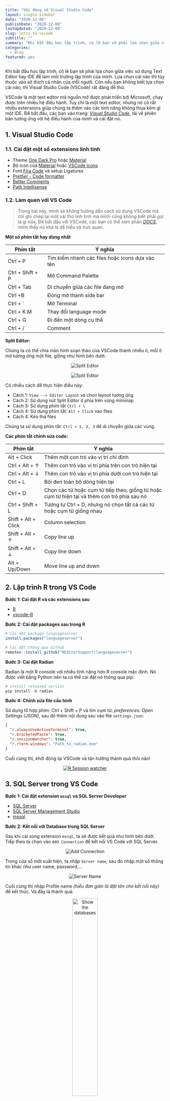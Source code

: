 ```yaml
---
title: "Vài dòng về Visual Studio Code"
layout: single-sidebar
date: "2020-12-08"
publishDate: "2020-12-08"
lastUpdated: "2020-12-08"
slug: intro-to-vscode
subtitle: ""
summary: "Khi bắt đầu học lập trình, có lẽ bạn sẽ phải lựa chọn giữa việc sử dụng Text Editor hay IDE để làm môi trường lập trình của mình. Và nếu bạn không biết lựa chọn..."
categories:
  - Blog
featured: yes
---
```


Khi bắt đầu học lập trình, có lẽ bạn sẽ phải lựa chọn giữa việc sử dụng Text Editor hay IDE để làm môi trường lập trình của mình. Lựa chọn cái nào thì tùy thuộc vào sở thích cá nhân của mỗi người. Còn nếu bạn không biết lựa chọn cái nào, thì Visual Studio Code (VSCode) rất đáng để thử.

VSCode là một text editor mã nguồn mở được phát triển bởi Microsoft, chạy được trên nhiều hệ điều hành. Tuy chỉ là một text editor, nhưng nó có rất nhiều extensions giúp chúng ta thêm vào các tính năng không thua kém gì một IDE. Để bắt đầu, các bạn vào trang: _[Visual Studio Code](https://code.visualstudio.com/)_, tải về phiên bản tương ứng với hệ điều hành của mình và cài đặt nó.

## 1. Visual Studio Code

### 1.1. Cài đặt một số extensions linh tinh

- Theme [One Dark Pro](https://marketplace.visualstudio.com/items?itemName=zhuangtongfa.Material-theme) hoặc [Material](https://marketplace.visualstudio.com/items?itemName=Equinusocio.vsc-material-theme)
- Bộ icon của [Material](https://marketplace.visualstudio.com/items?itemName=PKief.material-icon-theme) hoặc [VSCode Icons](https://marketplace.visualstudio.com/items?itemName=vscode-icons-team.vscode-icons)
- Font [Fira Code](https://github.com/tonsky/FiraCode) và setup Ligatures
- [Prettier - Code formatter](https://marketplace.visualstudio.com/items?itemName=esbenp.prettier-vscode)
- [Better Comments](https://marketplace.visualstudio.com/items?itemName=aaron-bond.better-comments)
- [Path Intellisense](https://marketplace.visualstudio.com/items?itemName=christian-kohler.path-intellisense)

### 1.2. Làm quen với VS Code

> Trong bài này, mình sẽ không hướng dẫn cách sử dụng VSCode mà chỉ ghi chép lại một vài thứ linh tinh mà mình cũng không biết phải gọi là gì nữa. Để bắt đầu với VSCode, các bạn có thể xem phần _[DOCS](https://code.visualstudio.com/docs)_, mình thấy nó khá là dễ hiểu và trực quan.

**Một số phím tắt hay dùng nhất**

| Phím tắt         | Ý nghĩa                                         |
| ---------------- | ----------------------------------------------- |
| Ctrl + P         | Tìm kiếm nhanh các files hoặc icons dựa vào tên |
| Ctrl + Shift + P | Mở Command Palette                              |
| Ctrl + Tab       | Di chuyển giữa các file đang mở                 |
| Ctrl +B          | Đóng mở thanh side bar                          |
| Ctrl + `         | Mở Terminal                                     |
| Ctrl + K M       | Thay đổi language mode                          |
| Ctrl + G         | Đi đến một dòng cụ thể                          |
| Ctrl + /         | Comment                                         |

**Split Editor:**

Chúng ta có thể chia màn hình soạn thảo của VSCode thành nhiều ô, mỗi ô mở tương ứng một file, giống như hình bên dưới:

<p align="center"><img src="sidebyside.png" alt="Split Editor" style="max-width:100%"></p>

<p align="center"><img src="grid-layout.gif" alt="Split Editor" style="max-width:100%"></p>

Có nhiều cách để thực hiện điều này:

- Cách 1: `View --> Editor Layout` và chọn layout tương ứng
- Cách 2: Sử dụng nút Split Editor ở phía trên vùng minimap
- Cách 3: Sử dụng phím tắt `Ctrl + \`
- Cách 4: Sử dụng phím tắt: `Alt + Click` vào files
- Cách 4: Kéo thả files

Chúng ta sử dụng phím tắt: `Ctrl + 1, 2, 3` để di chuyển giữa các vùng.

**Các phím tắt chỉnh sửa code:**

| Phím tắt              | Ý nghĩa                                                                                      |
| --------------------- | -------------------------------------------------------------------------------------------- |
| Alt + Click           | Thêm một con trỏ vào vị trí chỉ định                                                         |
| Ctrl + Alt + &#8593;  | Thêm con trỏ vào vị trí phía trên con trỏ hiện tại                                           |
| Ctrl + Alt + &#8595;  | Thêm con trỏ vào vị trí phía dưới con trỏ hiện tại                                           |
| Ctrl + L              | Bôi đen toàn bộ dòng hiện tại                                                                |
| Ctrl + D              | Chọn các từ hoặc cụm từ tiếp theo, giống từ hoặc cụm từ hiện tại và thêm con trỏ phía sau nó |
| Ctrl + Shift + L      | Tương tự Ctrl + D, nhưng nó chọn tất cả các từ hoặc cụm từ giống nhau                        |
| Shift + Alt + Click   | Column selection                                                                             |
| Shift + Alt + &#8593; | Copy line up                                                                                 |
| Shift + Alt + &#8595; | Copy line down                                                                               |
| Alt + Up/Down         | Move line up and down                                                                        |

## 2. Lập trình R trong VS Code

**Bước 1: Cài đặt R và các extensions sau**

- [R](https://www.r-project.org/)
- [vscode-R](https://marketplace.visualstudio.com/items?itemName=Ikuyadeu.r)

**Bước 2: Cài đặt packages sau trong R**

```r
# Cài đặt package languageserver
install.packages("languageserver")

# Cài đặt thông qua Github
remotes::install_github("REditorSupport/languageserver")
```

**Bước 3: Cài đặt Radian**

Radian là một R console với nhiều tính năng hơn R console mặc định. Nó được viết bằng Python nên ta có thể cài đặt nó thông qua pip:

```python
# install released version
pip install -U radian
```

**Bước 4: Chỉnh sửa file cấu hình**

Sử dụng tổ hợp phím: Ctrl + Shift + P và tìm cụm từ: _preferences: Open Settings (JSON)_, sau đó thêm nội dung sau vào file `settings.json`:

```json
{
  "r.alwaysUseActiveTerminal": true,
  "r.bracketedPaste": true,
  "r.sessionWatcher": true,
  "r.rterm.windows": "Path_to_radian.exe"
}
```

Cuối cùng thì, khởi động lại VSCode và tận hưởng thành quả thôi nào!

<p align="center"><a href="https://github.com/Ikuyadeu/vscode-R/wiki/R-Session-watcher"><img src="r-session-watcher.gif" alt="R Session watcher" style="max-width:100%"></a></p>

## 3. SQL Server trong VS Code

**Bước 1: Cài đặt extension `mssql` và SQL Server Developer**

- [SQL Server](https://www.microsoft.com/en-us/sql-server/sql-server-downloads)
- [SQL Server Management Studio](https://docs.microsoft.com/en-us/sql/ssms/download-sql-server-management-studio-ssms?view=sql-server-ver15)
- [mssql](https://marketplace.visualstudio.com/items?itemName=ms-mssql.mssql)

**Bước 2: Kết nối với Database trong SQL Server**

Sau khi cài xong extension `mssql`, ta sẽ được kết quả như hình bên dưới. Tiếp theo ta chọn vào `Add Connection` để kết nối VS Code với SQL Server.

<p align="center"><img src="con1.png" alt="Add Connection" style="max-width:100%"></p>

Trong cửa sổ mới xuất hiện, ta nhập `Server name`, sau đó nhập một số thông tin khác như user name, password,...

<p align="center"><img src="con2.png" alt="Server Name" style="max-width:100%"></p>

Cuối cùng thì nhập Profile name _(hiểu đơn giản là đặt tên cho kết nối này)_ để kết thúc. Và đây là thành quả:

<p align="center"><img src="con3.png" alt="Show the databases" width=40% ></p>

**Bước 3: Viết các câu lệnh truy vấn và xem kết quả**

Để thực hiện truy vấn, các bạn click chuột phải vào database và chọn `New Query` hoặc chọn từ Command Palette `(Ctrl + Shift + P)` - `MS SQL: New Query`. Sau đó thì ta có thể viết các câu lệnh, run để xem kết quả và lưu kết quả dưới một trong ba định dạng CSV, JSON, hoặc EXCEL.

<p align="center"><img src="query1.png" alt="New Query" width=90%></p>

## 4. Lập trình Python trong VS Code

Đầu tiên, chúng ta cần phải cài đặt _[Python](https://marketplace.visualstudio.com/items?itemName=ms-python.python)_ extension, sau đó đọc và làm theo hướng dẫn trên trang web của VSCode - _[Python in VS Code](https://code.visualstudio.com/docs/python/python-tutorial)_.

## 5. Tham khảo

- [Visual Studio Code](https://code.visualstudio.com/docs)
- [Writing R in VSCode: A Fresh Start](https://renkun.me/2019/12/11/writing-r-in-vscode-a-fresh-start/)
- [Writing R in VSCode: Interacting with an R session](https://renkun.me/2019/12/26/writing-r-in-vscode-interacting-with-an-r-session/)
- [Writing R in VSCode: Working with multiple R sessions](https://renkun.me/2020/04/14/writing-r-in-vscode-working-with-multiple-r-sessions/)
- [Visual Studio Code for Python Programmers](https://learning.oreilly.com/library/view/visual-studio-code/9781119773368/)
